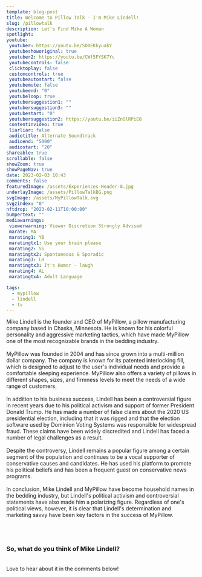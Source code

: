 ```yaml
---
template: blog-post
title: Welcome to Pillow Talk - I'm Mike Lindell!
slug: /pillowtalk
description: Let's Find Mike A Woman
spotlight:
youtube:
 youtuber: https://youtu.be/SD0EKkyuakY
 youtubeshoworiginal: true
 youtuber2: https://youtu.be/CWf5FYSK7Yc
 youtubecontrols: false
 clicktoplay: false
 customcontrols: true
 youtubeautostart: false
 youtubemute: false
 youtubeend: "0"
 youtubeloop: true
 youtubersuggestion1: ""
 youtubersuggestion3: ""
 youtubestart: "0"
 youtubersuggestion2: https://youtu.be/iiZnOlRPiE0
 contentinvideo: true
 liarliar: false
 audiotitle: Alternate Soundtrack
 audioend: "5000"
 audiostart: "20"
shareable: true
scrollable: false
showZoom: true
showPageNav: true
date: 2023-02-03 10:43
comments: false
featuredImage: /assets/Experiences-Header-8.jpg
underlayImage: /assets/PillowTalkBG.png
svgImage: /assets/MyPillowTalk.svg
svgzindex: "0"
nftdrop: "2023-02-11T10:00:00"
bumpertext: ""
mediawarnings:
 viewerwarning: Viewer Discretion Strongly Advised
 marate: MA
 marating1: YB
 maratingtx1: Use your brain please
 marating2: SS
 maratingtx2: Spontaneous & Sporadic
 marating3: LH
 maratingtx3: It's Humor - laugh
 marating4: AL
 maratingtx4: Adult Language

tags:
  - mypillow
  - lindell
  - tv
---
```

<div style="text-align:left !important;">

<!-- ### America's Favorite Pillow Guy has a brand new show out, called PillowTalk! Let's hope Mike find True Love™ and a great night's sleep. 

<br /> -->
Mike Lindell is the founder and CEO of MyPillow, a pillow manufacturing company based in Chaska, Minnesota. He is known for his colorful personality and aggressive marketing tactics, which have made MyPillow one of the most recognizable brands in the bedding industry.
<br /><br />
MyPillow was founded in 2004 and has since grown into a multi-million dollar company. The company is known for its patented interlocking fill, which is designed to adjust to the user's individual needs and provide a comfortable sleeping experience. MyPillow also offers a variety of pillows in different shapes, sizes, and firmness levels to meet the needs of a wide range of customers.
<br /><br />
In addition to his business success, Lindell has been a controversial figure in recent years due to his political activism and support of former President Donald Trump. He has made a number of false claims about the 2020 US presidential election, including that it was rigged and that the election software used by Dominion Voting Systems was responsible for widespread fraud. These claims have been widely discredited and Lindell has faced a number of legal challenges as a result.
<br /><br />
Despite the controversy, Lindell remains a popular figure among a certain segment of the population and continues to be a vocal supporter of conservative causes and candidates. He has used his platform to promote his political beliefs and has been a frequent guest on conservative news programs.
<br /><br />
In conclusion, Mike Lindell and MyPillow have become household names in the bedding industry, but Lindell's political activism and controversial statements have also made him a polarizing figure. Regardless of one's political views, however, it is clear that Lindell's determination and marketing savvy have been key factors in the success of MyPillow.

<br /><br />

### So, what do you think of Mike Lindell?

<br />
Love to hear about it in the comments below!

</div>

<!-- https://youtu.be/zQB-_N7CIYY  -->

<!-- https://youtu.be/VgdB9QYKeyM -->

<!-- XjuLZwlDxh8 -->